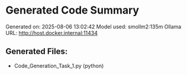 # Generated Code Summary

Generated on: 2025-08-06 13:02:42
Model used: smollm2:135m
Ollama URL: http://host.docker.internal:11434

## Generated Files:
- Code_Generation_Task_1.py (python)
